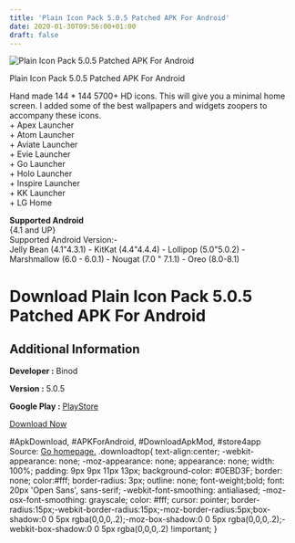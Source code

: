 ```yaml
---
title: 'Plain Icon Pack 5.0.5 Patched APK For Android'
date: 2020-01-30T09:56:00+01:00
draft: false
---
```


![Plain Icon Pack 5.0.5 Patched APK For Android](https://i0.wp.com/apkhome.net/wp-content/uploads/2018/12/Plain-Icon-Pack-5.0.5.png "Plain Icon Pack 5.0.5 Patched APK For Android")

  

Plain Icon Pack 5.0.5 Patched APK For Android

Hand made 144 \* 144 5700+ HD icons. This will give you a minimal home screen. I added some of the best wallpapers and widgets zoopers to accompany these icons.  
\+ Apex Launcher  
\+ Atom Launcher  
\+ Aviate Launcher  
\+ Evie Launcher  
\+ Go Launcher  
\+ Holo Launcher  
\+ Inspire Launcher  
\+ KK Launcher  
\+ LG Home

**Supported Android**  
{4.1 and UP}  
Supported Android Version:-  
Jelly Bean (4.1"4.3.1) - KitKat (4.4"4.4.4) - Lollipop (5.0"5.0.2) - Marshmallow (6.0 - 6.0.1) - Nougat (7.0 " 7.1.1) - Oreo (8.0-8.1)

Download Plain Icon Pack 5.0.5 Patched APK For Android
======================================================

Additional Information
----------------------

**Developer :** Binod

**Version :** 5.0.5

**Google Play :** [PlayStore](https://play.google.com/store/apps/details?id=com.ray.plain.icons.paid)

  

[Download Now](https://store4app.co/post/plain-icon-pack-5-0-5-patched-apk-for-android_1573671180)

  
#ApkDownload, #APKForAndroid, #DownloadApkMod, #store4app  
Source: [Go homepage.](https://store4app.co/post/plain-icon-pack-5-0-5-patched-apk-for-android_1573671180) .downloadtop{ text-align:center; -webkit-appearance: none; -moz-appearance: none; appearance: none; width: 100%; padding: 9px 9px 11px 13px; background-color: #0EBD3F; border: none; color:#fff; border-radius: 3px; outline: none; font-weight;bold; font: 20px 'Open Sans', sans-serif; -webkit-font-smoothing: antialiased; -moz-osx-font-smoothing: grayscale; color: #fff; cursor: pointer; border-radius:15px;-webkit-border-radius:15px;-moz-border-radius:5px;box-shadow:0 0 5px rgba(0,0,0,.2);-moz-box-shadow:0 0 5px rgba(0,0,0,.2);-webkit-box-shadow:0 0 5px rgba(0,0,0,.2) !important; }